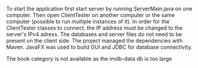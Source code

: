 To start the application first start server by running ServerMain.java on one computer. Then open ClientTester on another computer or the same computer (possible to run multiple instances of it). In order for the ClientTester classes to connect, the IP address must be changed to the server's IPv4 adress. The databases and server files do not need to be present on the client side. The project managed the dependencies with Maven. JavaFX was used to build GUI and JDBC for database connectivity.

The book category is not available as the imdb-data db is too large
